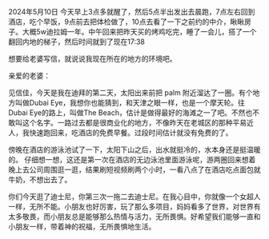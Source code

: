 2024年5月10日 今天早上3点多就醒了，然后5点半出发出去晨跑，7点左右回到酒店，吃个早饭，9点前去把体检做了，10点去看了一下之前约的中介，瞅瞅房子。大概5w迪拉姆一年。中午回来把昨天买的烤鸡吃完，睡了一会儿，搭了一个翻回内地的梯子，然后时间就到了现在17:38

想要给老婆写信，就说说我现在所在的地方的环境吧。


亲爱的老婆：

见信佳，今天是我在迪拜的第二天，太阳出来前把 palm 附近溜达了一圈。有个地方叫做Dubai Eye，我想你也能猜到，和天津之眼一样，也是一个摩天轮。往Dubai Eye的路上，叫做The Beach，估计是做得最好的海滩之一了吧。不然也不敢叫这个名字。一路过去都是很商业化的地方，不像昨天在老城区的那种平易近人，我快速跑回来，吃酒店的免费早餐。过段时间估计就没有免费的了。

傍晚在酒店的游泳池试了一下，太阳下山之后，出水就挺冷的，水本身还是挺温暖的。 仔细想一想，这还是第一次在酒店的无边泳池里面游泳呢，游两圈回来想着晚上去公司周围逛一逛，结果刷短视频刷两个小时，一看八点了在酒店吃点面包就牛奶，不想出去了。

你们今天逛了迪士尼，你第三次一拖二去迪士尼。在我心目中，你就像一个女超人一样，无所不能。小朋友也好厉害，玩了那么多项目，妈妈看多了世界，对世界有太多敬畏，而小朋友总是能够那么热情与活力，无所畏惧。好希望我们能够一直和小朋友一样，带着神的祝福，无所畏惧地生活。

